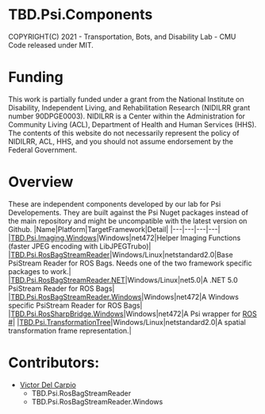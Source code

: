 # TBD.Psi.Components
COPYRIGHT(C) 2021 - Transportation, Bots, and Disability Lab - CMU  
Code released under MIT.

# Funding
This work is partially funded under a grant from the National Institute on Disability, Independent Living, and Rehabilitation Research (NIDILRR grant number 90DPGE0003). NIDILRR is a Center within the Administration for Community Living (ACL), Department of Health and Human Services (HHS). The contents of this website do not necessarily represent the policy of NIDILRR, ACL, HHS, and you should not assume endorsement by the Federal Government.

# Overview
These are independent components developed by our lab for Psi Developements. They are built against the Psi Nuget packages instead of the main repository and might be uncompatible with the latest version on Github.
|Name|Platform|TargetFramework|Detail|
|---|---|---|---|
|[TBD.Psi.Imaging.Windows](TBD.Psi.Imaging.Windows/README.md)|Windows|net472|Helper Imaging Functions (faster JPEG encoding with LibJPEGTrubo)|
|[TBD.Psi.RosBagStreamReader](TBD.Psi.RosBagStreamReader/README.md)|Windows/Linux|netstandard2.0|Base PsiStream Reader for ROS Bags. Needs one of the two framework specific packages to work.|
|[TBD.Psi.RosBagStreamReader.NET](TBD.Psi.RosBagStreamReader.NET)|Windows/Linux|net5.0|A .NET 5.0 PsiStream Reader for ROS Bags|
|[TBD.Psi.RosBagStreamReader.Windows](TBD.Psi.RosBagStreamReader.Windows/)|Windows|net472|A Windows specific PsiStream Reader for ROS Bags|
|[TBD.Psi.RosSharpBridge.Windows](TBD.Psi.RosSharpBridge.Windows/README.md)|Windows|net472|A Psi wrapper for [ROS #](https://github.com/siemens/ros-sharp)|
|[TBD.Psi.TransformationTree](TBD.Psi.TransformationTree/README.md)|Windows/Linux|netstandard2.0|A spatial transformation frame representation.|

# Contributors:
- [Victor Del Carpio](https://github.com/victor-hugo-dc)
    - TBD.Psi.RosBagStreamReader
    - TBD.Psi.RosBagStreamReader.Windows 
